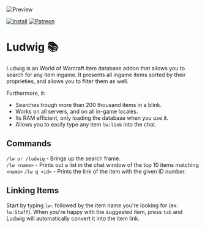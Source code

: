 ![Preview](http://jaliborc.com/images/addons/large/ludwig/search-beauty.jpg)

[![Install](http://img.shields.io/badge/install-curseforge-484266)](https://www.curseforge.com/wow/addons/ludwig/files)
[![Patreon](http://img.shields.io/badge/donate-patreon-ff4d42)](https://www.patreon.com/jaliborc)

# Ludwig :books:
Ludwig is an World of Warcraft item database addon that allows you to search for any item ingame. It presents all ingame items sorted by their proprieties, and allows you to filter them as well.

Furthermore, it:
* Searches trough more than 200 thousand items in a blink.
* Works on all servers, and on all in-game locales.
* Its RAM efficient, only loading the database when you use it.
* Allows you to easily type any item `lw:link` into the chat.

## Commands
`/lw or /ludwig` - Brings up the search frame.  
`/lw <name>` - Prints out a list in the chat window of the top 10 items matching `<name>`
`/lw q <id>` - Prints the link of the item with the given ID number.

## Linking Items
Start by typing `lw:` followed by the item name you're looking for (ex: `lw:Staff`). When you're happy with the suggested item, press `tab` and Ludwig will automatically convert it into the item link.
